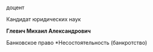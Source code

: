 доцент

Кандидат юридических наук

**Глевич Михаил Александрович**

Банковское право
	*Несостоятельность (банкротство)
